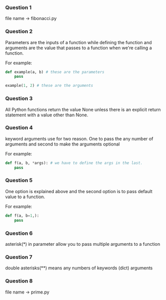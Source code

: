 ### Question 1
file name -> fibonacci.py

### Question 2
Parameters are the inputs of a function while defining the function and arguments are the value that passes to a function when we're calling a function.

For example:
``` python
def example(a, b) # these are the parameters
    pass

example(1, 2) # these are the arguments
```

### Question 3
All Python functions return the value None unless there is an explicit return statement with a value other than None.

### Question 4
keyword arguments use for two reason. One to pass the any number of arguments and second to make the arguments optional

For example:

``` python
def f(a, b, *args): # we have to define the args in the last.
    pass
```

### Question 5
One option is explained above and the second option is to pass default value to a function.

For example:

``` python
def f(a, b=1,):
    pass
```

### Question 6
asterisk(*) in parameter allow you to pass multiple arguments to a function

### Question 7
double asterisks(**) means any numbers of keywords (dict) arguments

### Question 8
file name -> prime.py